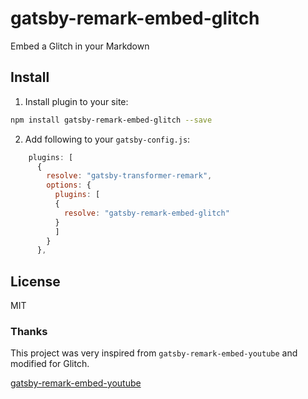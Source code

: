 # gatsby-remark-embed-glitch

Embed a Glitch in your Markdown

## Install

1. Install plugin to your site:

```bash
npm install gatsby-remark-embed-glitch --save
```

2. Add following to your `gatsby-config.js`:

```js
    plugins: [
      {
        resolve: "gatsby-transformer-remark",
        options: {
          plugins: [
          {
            resolve: "gatsby-remark-embed-glitch"
          }
          ]
        }
      },
```

## License

MIT

### Thanks

This project was very inspired from `gatsby-remark-embed-youtube` and modified for Glitch.

[gatsby-remark-embed-youtube](https://github.com/ntwcklng/gatsby-remark-embed-youtube)
